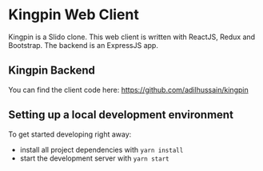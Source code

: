 # Kingpin Web Client

Kingpin is a Slido clone. This web client is written with ReactJS, Redux and Bootstrap.
The backend is an ExpressJS app.

## Kingpin Backend
You can find the client code here: https://github.com/adilhussain/kingpin

## Setting up a local development environment

To get started developing right away:

* install all project dependencies with `yarn install`
* start the development server with `yarn start`
